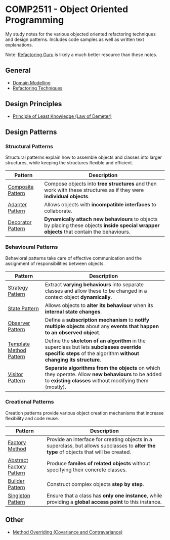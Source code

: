 # COMP2511 - Object Oriented Programming
My study notes for the various objected oriented refactoring techniques and design patterns. Includes code samples as well as written text explanations.

Note: [Refactoring Guru](https://refactoring.guru/refactoring) is likely a much better resource than these notes.

## General
- [Domain Modelling](domain_modelling.md)
- [Refactoring Techniques](refactoring_techniques.md)

## Design Principles
- [Principle of Least Knowledge (Law of Demeter)](law_of_demeter.md)

## Design Patterns
### Structural Patterns
Structural patterns explain how to assemble objects and classes into larger structures, while keeping the structures flexible and efficient.

|Pattern|Description|
|-------|-------|
|[Composite Pattern](Structural%20Pattern/composite_pattern.md)|Compose objects into **tree structures** and then work with these structures as if they were **individual objects**.|
|[Adapter Pattern](Structural%20Pattern/adapter_pattern.md)|Allows objects with **incompatible interfaces** to collaborate.
|[Decorator Pattern](Structural%20Pattern/decorator_pattern.md)|**Dynamically attach new behaviours** to objects by placing these objects **inside special wrapper objects** that contain the behaviours.

### Behavioural Patterns
Behavioral patterns take care of effective communication and the assignment of responsibilities between objects.

|Pattern|Description|
|-------|-------|
|[Strategy Pattern](Behavioural%20Patterns/strategy_pattern.md)|Extract **varying behaviours** into separate classes and allow these to be changed in a context object **dynamically**.|
|[State Pattern](Behavioural%20Patterns/state_pattern.md)|Allows objects to **alter its behaviour** when its **internal state changes**.|
|[Observer Pattern](Behavioural%20Patterns/observer_pattern.md)|Define a **subscription mechanism** to **notify multiple objects** about any **events that happen to an observed object**.|
|[Template Method Pattern](Behavioural%20Patterns/template_pattern.md)|Define the **skeleton of an algorithm** in the superclass but lets **subclasses override specific steps** of the algorithm **without changing its structure**.|
|[Visitor Pattern](Behavioural%20Patterns/visitor_pattern.md)|**Separate algorithms from the objects** on which they operate. Allow **new behaviours** to be added to **existing classes** without modifying them (mostly).

### Creational Patterns
Creation patterns provide various object creation mechanisms that increase flexibility and code reuse.

|Pattern|Description|
|-------|-------|
|[Factory Method](Creational%20Patterns/factory_pattern.md)|Provide an interface for creating objects in a superclass, but allows subclasses to **alter the type** of objects that will be created.|
|[Abstract Factory Pattern](Creational%20Patterns/abstract_factory_pattern.md)|Produce **familes of related objects** without specifying their concrete classes.|
|[Builder Pattern](Creational%20Patterns/builder_pattern.md)|Construct complex objects **step by step**.|
|[Singleton Pattern](Creational%20Patterns/singleton_pattern.md)|Ensure that a class has **only one instance**, while providing a **global access point** to this instance.|


## Other
- [Method Overriding (Covariance and Contravariance)](method_overriding.md)
